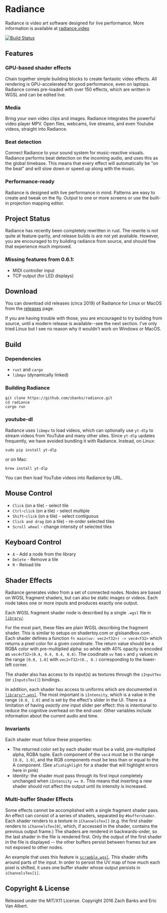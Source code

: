 Radiance
========

Radiance is video art software designed for live performance. More information is available at [radiance.video](https://radiance.video/)

[![Build Status](https://travis-ci.org/zbanks/radiance.svg?branch=master)](https://travis-ci.org/zbanks/radiance)

Features
--------

### GPU-based shader effects

Chain together simple building blocks to create fantastic video effects. All rendering is GPU-accelerated for good performance, even on laptops. Radiance comes pre-loaded with over 150 effects, which are written in WGSL and can be edited live.

### Media

Bring your own video clips and images. Radiance integrates the powerful video player MPV. Open files, webcams, live streams, and even Youtube videos, straight into Radiance.

### Beat detection

Connect Radiance to your sound system for music-reactive visuals. Radiance performs beat detection on the incoming audio, and uses this as the global timebase. This means that every effect will automatically be "on the beat" and will slow down or speed up along with the music.

### Performance-ready
Radiance is designed with live performance in mind. Patterns are easy to create and tweak on the fly. Output to one or more screens or use the built-in projection mapping editor.

Project Status
--------------

Radiance has recently been completely rewritten in rust. The rewrite is not quite at feature-parity, and release builds is are not yet available.
However, you are encouraged to try building radiance from source, and should fine that experience much improved.

### Missing features from 0.6.1:
* MIDI controller input
* TCP output (for LED displays)

Download
--------

You can download old releases (circa 2019) of Radiance for Linux or MacOS from the [releases](https://github.com/zbanks/radiance/releases) page.

If you are having trouble with those, you are encouraged to try building from source, until a modern release is available--see the next section. I've only tried Linux but I see no reason why it wouldn't work on Windows or MacOS.

Build
-----

### Dependencies

- `rust` and `cargo`
- `libmpv` (dynamically linked)

### Building Radiance

    git clone https://github.com/zbanks/radiance.git
    cd radiance
    cargo run

### youtube-dl

Radiance uses `libmpv` to load videos, which can optionally use `yt-dlp` to stream videos from YouTube and many other sites. Since `yt-dlp` updates frequently, we have avoided bundling it with Radiance. Instead, on Linux:

    sudo pip install yt-dlp

or on Mac:

    brew install yt-dlp

You can then load YouTube videos into Radiance by URL.

Mouse Control
-------------

- `Click` (on a tile) - select tile
- `Ctrl`-`click` (on a tile) - select multiple
- `Shift`-`click` (on a tile) - select contiguous
- `Click and drag` (on a tile) - re-order selected tiles
- `Scroll wheel` - change intensity of selected tiles

Keyboard Control
----------------

- `A` - Add a node from the library 
- `Delete` - Remove a tile
- `R` - Reload tile

Shader Effects
--------------

Radiance generates video from a set of connected nodes. Nodes are based on WGSL fragment shaders, but can also be static images or videos. Each node takes one or more inputs and produces exactly one output.

Each WGSL fragment shader node is described by a single `.wgsl` file in [`library/`](https://github.com/zbanks/radiance/tree/master/library/).

For the most part, these files are plain WGSL describing the fragment shader. This is similar to setups on shadertoy.com or glslsandbox.com . Each shader defines a function `fn main(uv: vec2<f32>) -> vec4<f32>` which returns a pixel color for a given coordinate. The return value should be a RGBA color with pre-multiplied alpha: so white with 40% opacity is encoded as `vec4<f32>(0.4, 0.4, 0.4, 0.4)`. The coodinate `uv` has `x` and `y` values in the range `[0.0, 1.0]` with `vec2<f32>(0., 0.)` corresponding to the lower-left corner.

The shader also has access to its input(s) as textures through the `iInputTex` (or `iInputsTex[]`) bindings.

In addition, each shader has access to uniforms which are documented in [`library/*.wgsl`](https://github.com/zbanks/radiance/tree/master/library/). The most important is `iIntensity`, which is a value in the range `[0.0, 1.0]` and is set by the effect's slider in the UI. There is a limitation of having *exactly one* input slider per effect: this is intentional to reduce the cognitive overhead on the end user. Other variables include information about the current audio and time.

### Invariants

Each shader must follow these properties:

* The returned color set by each shader must be a valid, pre-multiplied alpha, RGBA tuple. Each component of the `vec4` must be in the range `[0.0, 1.0]`, and the RGB components must be less than or equal to the A component. (See `afixhighlight` for a shader that will highlight errors here in pink)
* Identity: the shader must pass through its first input completely unchanged when `iIntensity == 0.` This means that inserting a new shader should not affect the output until its intensity is increased.

### Multi-buffer Shader Effects

Some effects cannot be accomplished with a single fragment shader pass. An effect can consist of a series of shaders, separated by `#buffershader`. Each shader renders to a texture in `iChannelsTex[]` (e.g. the first shader renders to `iChannelsTex[0]`, which, if accessed in the shader, contains the previous output frame.) The shaders are rendered in backwards-order, so the last shader in the file is rendered first. Only the output of the first shader in the file is displayed -- the other buffers persist between frames but are not exposed to other nodes.

An example that uses this feature is [`scramble.wgsl`](https://github.com/zbanks/radiance/blob/master/library/scramble.wgsl). This shader shifts around parts of the input. In order to persist the UV map of how much each pixel is shifted, it uses one buffer shader whose output persists in `iChannelsTex[1]`.

Copyright & License
-------------------

Released under the MIT/X11 License. Copyright 2016 Zach Banks and Eric Van Albert.

